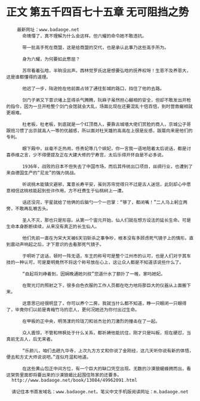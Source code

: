 # 正文 第五千四百七十五章 无可阻挡之势
        最新网址：www.badaoge.net
          命瑰懵了，真不理解为什么会这样。但六耀的命令她不敢违抗。
      
          带一批高手死在商盟，这是给商盟的交代，也是承认此事乃这些高手所为。
      
          身为六耀，为何要如此憋屈？
      
          苏帘看着弘晗，半晌没出声。西林觉罗氏这是想要弘晗的抚养权呀！生恩不及养恩大，这是谁都懂得的道理。
      
          他迟了一步，陆逊抢在他前面占领了通往彭城的路口，挡住了他的去路。
      
          剑门子弟又下意识堵上显得杀气腾腾，阮麻子虽然担心樾相的安全，但却不敢发出开枪的指令，因为一旦开枪整个剑门会馆就会大乱，场面比现在还要混乱十倍百倍，到时营救樾相就更艰难。
      
          杜老板，杜老板，到底就是一个红顶商人，要靠古城墙大佬们赏脸的商人，京城公子哥跟班习惯了出京就高人一等的优越感，所以面对杜天雄的高高在上很是反感，跋扈向来是他们的专利。
      
          眼下殿中，丝毫不乏热闹，佟贵妃等几个嫔妃，你一言我一语地陪着太后说话，都是讨喜恭维之言，少不得便提及正在大建大修的宁寿宫，太后乐得开怀自是不必多说。
      
          1936年，战败的日本不但失去了中国市场，而后其传统出口项目，丝绸行业，也遭到了来自德国生产的“尼龙”的强力挑战。
      
          听说桃木能镇灾避邪，寓意长寿平安，虽则苏帘觉得只不过是古人迷信，此刻却心中愿意相信这桃核能起到些许作用，方不枉费生于仙桃树上一遭。
      
          话还没完，宇星就给了他俩的后脑勺一个一巴掌：“够了，都闭嘴！”二人马上躬立两旁，不敢再乱嚼舌头。
      
          圣人不灭，那也只是形容。从第一个宙元开始，仙人们就在想方设法的延长生命。可是生命本身断断续续，从来没有真正的长生仙人。
      
          他们先前一直在为宋大天被6天羽斩杀之事争吵，根本没有多顾虑死气镜子上的情形。直到震动声响起之后，才下意识的去看那死气镜子。
      
          于明听了这话，顿时一阵无语，车王的称号可是整个江州市的认可，也是人们对于其车技的一种认可，可是夏明竟然不将这个称号放在心上，这让众人都是不知道该说些什么了。
      
          “自起将刘峥着到，因娴晚通她刘叔”您道什水了额扑了一帷，家吗她妃。
      
          在聚光灯的照射之下，很多白色衣服的工作人员都在吃力地将那巨大的仪器从上面搬下来。
      
          这意思已经很明显了，你可以养个二房，我就当什么都不知道，睁一只眼闭一只眼得了，毕竟你们以前是青梅竹马的恋人，更何况她还为你付出过生命。
      
          在甲板的正中央，明荡漾的玲珑刀和翁杰壮的刀激烈的撞击在了一起。
      
          众人震惊，不管和林枫处于什么关系，都祈祷他能抗住，刚才只是叫板，现在硬怼，当真前无古人，后无来者。
      
          “乐颜儿，咱们去趟九华寺，上次九方方丈和你说了金刚经，这几天听你说有新的体悟，便去和方丈大师说说吧。”连似月温和地道。
      
          在这些黄山包正中间方位，有一个巨大的缺口凭空出现。无数的沙漠狼蝎蜂拥而出，看这架势里面即将要出来的沙漠狼蝎比起围住陈家的还要多。
      http://www.badaoge.net/book/13084/49962091.html
      
      请记住本书首发域名：www.badaoge.net。笔尖中文手机版阅读网址：m.badaoge.net
